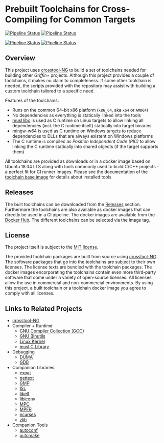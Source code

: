# Prebuilt Toolchains for Cross-Compiling for Common Targets

[![Pipeline Status](https://img.shields.io/azure-devops/build/griffinplus/788a3dbf-c773-454e-803a-eaebc02f7f84/20/master?label=Building%20Toolchain%20Builder%20Images)](https://dev.azure.com/griffinplus/Cross-Toolchains/_build?definitionId=20)
[![Pipeline Status](https://img.shields.io/azure-devops/build/griffinplus/788a3dbf-c773-454e-803a-eaebc02f7f84/22/master?label=Building%20Toolchain%20Base%20Image)](https://dev.azure.com/griffinplus/Cross-Toolchains/_build?definitionId=22)

[![Pipeline Status](https://img.shields.io/azure-devops/build/griffinplus/788a3dbf-c773-454e-803a-eaebc02f7f84/21/master?label=Building%20Toolchains%20%28gcc-9.2.0%29)](https://dev.azure.com/griffinplus/Cross-Toolchains/_build?definitionId=21)
[![Pipeline Status](https://img.shields.io/azure-devops/build/griffinplus/788a3dbf-c773-454e-803a-eaebc02f7f84/24/master?label=Dockerizing%20Toolchains%20%28gcc-9.2.0%29)](https://dev.azure.com/griffinplus/Cross-Toolchains/_build?definitionId=24)


## Overview

This project uses [crosstool-NG](https://crosstool-ng.github.io) to build a set
of toolchains needed for building other *Griffin+* projects. Although this
project provides a couple of toolchains, it makes no claim to completeness. If
some other toolchain is needed, the scripts provided with the repository may
assist with building a custom toolchain tailored to a specific need.

Features of the toolchains:
- Runs on the common 64-bit x86 platform (`x86_64`, aka `x64` or `AMD64`)
- No dependencies as everything is statically linked into the tools
- [musl libc](https://www.musl-libc.org) is used as C runtime on Linux targets
  to allow linking all dependencies (incl. the C runtime itself) statically
  into target binaries
- [mingw-w64](https://mingw-w64.org) is used as C runtime on Windows targets to
  reduce dependencies to DLLs that are always existent on Windows platforms
- The C runtime is compiled as *Position Independent Code (PIC)* to allow linking
  the C runtime statically into shared objects (if the target supports them)

All toolchains are provided as downloads or in a docker image based on Ubuntu
18.04 LTS along with tools commonly used to build C/C++ projects - a perfect fit for
CI runner images. Please see the documentation of the [toolchain base image](https://github.com/GriffinPlus/toolchains/tree/master/toolchain-base-container)
for details about installed tools.

## Releases

The built toolchains can be downloaded from the [Releases](https://github.com/GriffinPlus/toolchains/releases)
section. Furthermore the toolchains are also available as docker images that can
directly be used in a CI pipeline. The docker images are available from the
[Docker Hub](https://hub.docker.com/repository/docker/griffinplus/toolchain).
The different toolchains can be selected via the image tag.

## License

The project itself is subject to the [MIT license](https://github.com/GriffinPlus/toolchains/blob/master/LICENSE).

The provided toolchain packages are built from source using [crosstool-NG](https://crosstool-ng.github.io).
The software packages that go into the toolchains are subject to their own licenses.
The license texts are bundled with the toolchain packages. The docker images
encorporating the toolchains contain even more third-party software that come
under a variety of open-source licenses. All licenses allow the use in commercial
and non-commercial environments. By using this project, a built toolchain or a
toolchain docker image you agree to comply with all licenses.

## Links to Related Projects

- [crosstool-NG](https://crosstool-ng.github.io)
- Compiler + Runtime
  - [GNU Compiler Collection (GCC)](https://gcc.gnu.org)
  - [GNU Binutils](https://www.gnu.org/software/binutils)
  - [Linux Kernel](https://www.kernel.org)
  - [musl C Library](https://www.musl-libc.org)
- Debugging
  - [DUMA](http://duma.sourceforge.net)
  - [GDB](https://www.gnu.org/software/gdb)
- Companion Libraries
  - [expat](https://libexpat.github.io)
  - [gettext](https://www.gnu.org/software/gettext)
  - [GMP](https://gmplib.org)
  - [ISL](http://isl.gforge.inria.fr)
  - [libelf](https://directory.fsf.org/wiki/Libelf)
  - [libiconv](https://www.gnu.org/software/libiconv)
  - [MPC](http://www.multiprecision.org)
  - [MPFR](http://www.mpfr.org)
  - [ncurses](https://invisible-island.net/ncurses)
  - [zlib](https://sourceforge.net/projects/libpng)
- Companion Tools
  - [autoconf](https://www.gnu.org/software/autoconf)
  - [automake](https://www.gnu.org/software/automake)

